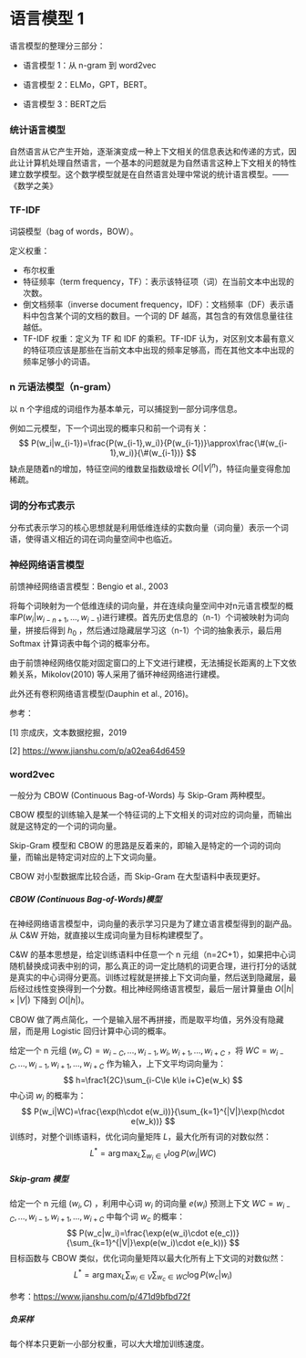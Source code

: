# 语言模型 1

语言模型的整理分三部分：

+ 语言模型 1：从 n-gram 到 word2vec

+ 语言模型 2：ELMo，GPT，BERT。

+ 语言模型 3：BERT之后

### 统计语言模型

自然语言从它产生开始，逐渐演变成一种上下文相关的信息表达和传递的方式，因此让计算机处理自然语言，一个基本的问题就是为自然语言这种上下文相关的特性建立数学模型。这个数学模型就是在自然语言处理中常说的统计语言模型。——《数学之美》

### TF-IDF

词袋模型（bag of words，BOW）。

定义权重：

+ 布尔权重
+ 特征频率（term frequency，TF）：表示该特征项（词）在当前文本中出现的次数。
+ 倒文档频率（inverse document frequency，IDF）：文档频率（DF）表示语料中包含某个词的文档的数目。一个词的 DF 越高，其包含的有效信息量往往越低。
+ TF-IDF 权重：定义为 TF 和 IDF 的乘积。TF-IDF 认为，对区别文本最有意义的特征项应该是那些在当前文本中出现的频率足够高，而在其他文本中出现的频率足够小的词语。



### n 元语法模型（n-gram）

以 n 个字组成的词组作为基本单元，可以捕捉到一部分词序信息。

例如二元模型，下一个词出现的概率只和前一个词有关：
$$
P(w_i|w_{i-1})=\frac{P(w_{i-1},w_i)}{P(w_{i-1})}\approx\frac{\#(w_{i-1},w_i)}{\#(w_{i-1})}
$$
缺点是随着n的增加，特征空间的维数呈指数级增长 $O(|V|^n)$，特征向量变得愈加稀疏。

### 词的分布式表示

分布式表示学习的核心思想就是利用低维连续的实数向量（词向量）表示一个词语，使得语义相近的词在词向量空间中也临近。



### 神经网络语言模型

前馈神经网络语言模型：Bengio et al., 2003

将每个词映射为一个低维连续的词向量，并在连续向量空间中对n元语言模型的概率$P(w_i|w_{i-n+1},...,w_{i-1})$进行建模。首先历史信息的（n-1）个词被映射为词向量，拼接后得到 $h_0$ ，然后通过隐藏层学习这（n-1）个词的抽象表示，最后用 Softmax 计算词表中每个词的概率分布。

由于前馈神经网络仅能对固定窗口的上下文进行建模，无法捕捉长距离的上下文依赖关系，Mikolov(2010) 等人采用了循环神经网络进行建模。

此外还有卷积网络语言模型(Dauphin et al., 2016)。



参考：

[1] 宗成庆，文本数据挖掘，2019

[2] https://www.jianshu.com/p/a02ea64d6459

### word2vec

一般分为 CBOW (Continuous Bag-of-Words) 与 Skip-Gram 两种模型。

CBOW 模型的训练输入是某一个特征词的上下文相关的词对应的词向量，而输出就是这特定的一个词的词向量。　

Skip-Gram 模型和 CBOW 的思路是反着来的，即输入是特定的一个词的词向量，而输出是特定词对应的上下文词向量。

CBOW 对小型数据库比较合适，而 Skip-Gram 在大型语料中表现更好。

##### CBOW (Continuous Bag-of-Words)模型

在神经网络语言模型中，词向量的表示学习只是为了建立语言模型得到的副产品。从 C&W 开始，就直接以生成词向量为目标构建模型了。

C&W 的基本思想是，给定训练语料中任意一个 n 元组（n=2C+1），如果把中心词随机替换成词表中别的词，那么真正的词一定比随机的词更合理，进行打分的话就是真实的中心词得分更高。训练过程就是拼接上下文词向量，然后送到隐藏层，最后经过线性变换得到一个分数。相比神经网络语言模型，最后一层计算量由 $O(|h|\times|V|)$ 下降到 $O(|h|)$。

CBOW 做了两点简化，一个是输入层不再拼接，而是取平均值，另外没有隐藏层，而是用 Logistic 回归计算中心词的概率。

给定一个 n 元组 $(w_i,C)=w_{i-C},...,w_{i-1},w_i,w_{i+1},...,w_{i+C}$ ，将 $WC=w_{i-C},...,w_{i-1},w_{i+1},...,w_{i+C}$ 作为输入，上下文平均词向量为：
$$
h=\frac1{2C}\sum_{i-C\le k\le i+C}e(w_k)
$$
中心词 $w_i$ 的概率为：
$$
P(w_i|WC)=\frac{\exp(h\cdot e(w_i))}{\sum_{k=1}^{|V|}\exp(h\cdot e(w_k))}
$$
训练时，对整个训练语料，优化词向量矩阵 $L$，最大化所有词的对数似然：
$$
L^*=\arg\max_L\sum_{w_i\in V}\log P(w_i|WC)
$$


##### Skip-gram 模型

给定一个 n 元组 $(w_i,C)$ ，利用中心词 $w_i$ 的词向量 $e(w_i)$ 预测上下文 $WC=w_{i-C},...,w_{i-1},w_{i+1},...,w_{i+C}$ 中每个词 $w_c$ 的概率：
$$
P(w_c|w_i)=\frac{\exp(e(w_i)\cdot e(e_c))}{\sum_{k=1}^{|V|}\exp(e(w_i)\cdot e(e_k))}
$$
目标函数与 CBOW 类似，优化词向量矩阵以最大化所有上下文词的对数似然：
$$
L^*=\arg\max_L\sum_{w_i\in V}\sum_{w_c\in WC}\log P(w_c|w_i)
$$


参考：https://www.jianshu.com/p/471d9bfbd72f

##### 负采样

每个样本只更新一小部分权重，可以大大增加训练速度。

